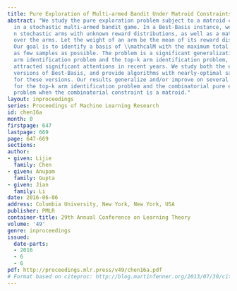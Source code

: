 ```yaml
---
title: Pure Exploration of Multi-armed Bandit Under Matroid Constraints
abstract: "We study the pure exploration problem subject to a matroid constraint\t(Best-Basis)
  in a stochastic multi-armed bandit game. In a Best-Basis instance, we are given
  n stochastic arms with unknown reward distributions, as well as a matroid \\mathcalM
  over the arms. Let the weight of an arm be the mean of its reward distribution.
  Our goal is to identify a basis of \\mathcalM with the maximum total weight, using
  as few samples as possible. The problem is a significant generalization of the best
  arm identification problem and the top-k arm identification problem, which have
  attracted significant attentions in recent years. We study both the exact and PAC
  versions of Best-Basis, and provide algorithms with nearly-optimal sample complexities
  for these versions. Our results generalize and/or improve on several previous results
  for the top-k arm identification problem and the combinatorial pure exploration
  problem when the combinatorial constraint is a matroid."
layout: inproceedings
series: Proceedings of Machine Learning Research
id: chen16a
month: 0
firstpage: 647
lastpage: 669
page: 647-669
sections: 
author:
- given: Lijie
  family: Chen
- given: Anupam
  family: Gupta
- given: Jian
  family: Li
date: 2016-06-06
address: Columbia University, New York, New York, USA
publisher: PMLR
container-title: 29th Annual Conference on Learning Theory
volume: '49'
genre: inproceedings
issued:
  date-parts:
  - 2016
  - 6
  - 6
pdf: http://proceedings.mlr.press/v49/chen16a.pdf
# Format based on citeproc: http://blog.martinfenner.org/2013/07/30/citeproc-yaml-for-bibliographies/
---
```

